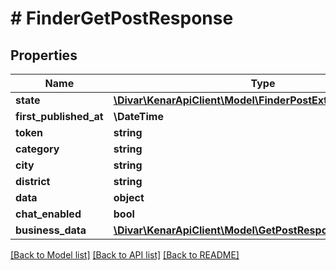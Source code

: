 # # FinderGetPostResponse

## Properties

Name | Type | Description | Notes
------------ | ------------- | ------------- | -------------
**state** | [**\Divar\KenarApiClient\Model\FinderPostExtState**](FinderPostExtState.md) |  | [optional]
**first_published_at** | **\DateTime** |  | [optional]
**token** | **string** |  | [optional]
**category** | **string** |  | [optional]
**city** | **string** |  | [optional]
**district** | **string** |  | [optional]
**data** | **object** |  | [optional]
**chat_enabled** | **bool** |  | [optional]
**business_data** | [**\Divar\KenarApiClient\Model\GetPostResponseBusinessData**](GetPostResponseBusinessData.md) |  | [optional]

[[Back to Model list]](../../README.md#models) [[Back to API list]](../../README.md#endpoints) [[Back to README]](../../README.md)

